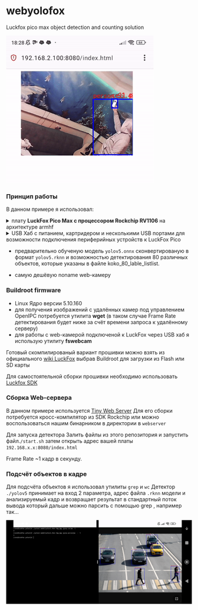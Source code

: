# webyolofox
Luckfox pico max object detection and counting solution

  ![YOLOv15](https://github.com/sw3nlab/webyolofox/blob/main/images/detect.gif)
### Принцип работы

В данном примере я использовал: 
<details>
  <summary>плату <b>LuckFox Pico Max с процессором Rockchip RV1106</b> на архитектуре armhf</summary>
...
123
...

</details>
  
<details>
  <summary>USB Хаб с питанием, картридером и несколькими USB портами для возможности подключения периферийных устройств к LuckFox Pico</summary>
  как то так...
  
  ВНИМАНИЕ! в конфигураторе `luckfox-config` необходимо назначить режим работы USB -> <b>Host</b>
  
  ![IMAGE](https://github.com/sw3nlab/webyolofox/blob/main/images/tools.jpg)
  
  ...
</details>
  
- предварительно обученую модель `yolov5.onnx` сконвертированую в формат `yolov5.rknn` и возможностью детектирования 80 различных объектов, которые указаны в файле koko_80_lable_listlist.

- самую дешёвую noname web-камеру

### Buildroot firmware
- Linux Ядро версии 5.10.160 
- для получения изображений с удалённых камер под управлением OpenIPC потребуется утилита <b>wget</b> (в таком случае Frame Rate детектирования будет ниже за счёт времени запроса к удалённому серверу) 
- для работы с web-камерой подключеной к LuckFox через USB хаб я использую утилиту <b>fswebcam</b>

Готовый скомпилированый вариант прошивки можно взять из официального [wiki LuckFox](https://drive.google.com/drive/folders/1sFUWjYpDDisf92q9EwP1Ia7lHgp9PaFS?usp=drive_link) выбрав Buildroot для загрузки из Flash или SD карты

Для самостоятельной сборки прошивки необходимо использовать [Luckfox SDK](https://github.com/LuckfoxTECH/luckfox-pico)


### Сборка Web-сервера
В данном примере используется [Tiny Web Server](https://github.com/shenfeng/tiny-web-server)
Для его сборки потребуется кросс-компилятор из SDK Rockchip
или можно воспользоваться нашим бинарником в директории в `webserver`

Для запуска детектора
Залить файлы из этого репозитория и запустить файл.`/start.sh` затем открыть адрес вашей платы `192.168.x.x:8080/index.html`

Frame Rate ~1 кадр в секунду.

### Подсчёт объектов в кадре
Для подсчёта объектов я использовал утилиты `grep` и `wc`
Детектор `./yolov5` принимает на вход 2 параметра, адрес файла `.rknn` модели и анализируемый кадр и возвращает результат в стандартный поток вывода который дальше можно парсить с помощью grep , например так...

![screen](https://github.com/sw3nlab/webyolofox/blob/main/images/screen.jpg)

